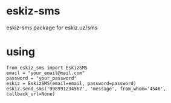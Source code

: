 # eskiz-sms
eskiz-sms package for eskiz.uz/sms
# using
```
from eskiz_sms import EskizSMS
email = "your_email@mail.com"
password = "your_password"
eskiz = EskizSMS(email=email, password=password)
eskiz.send_sms('998991234567', 'message', from_whom='4546', callback_url=None)
```
